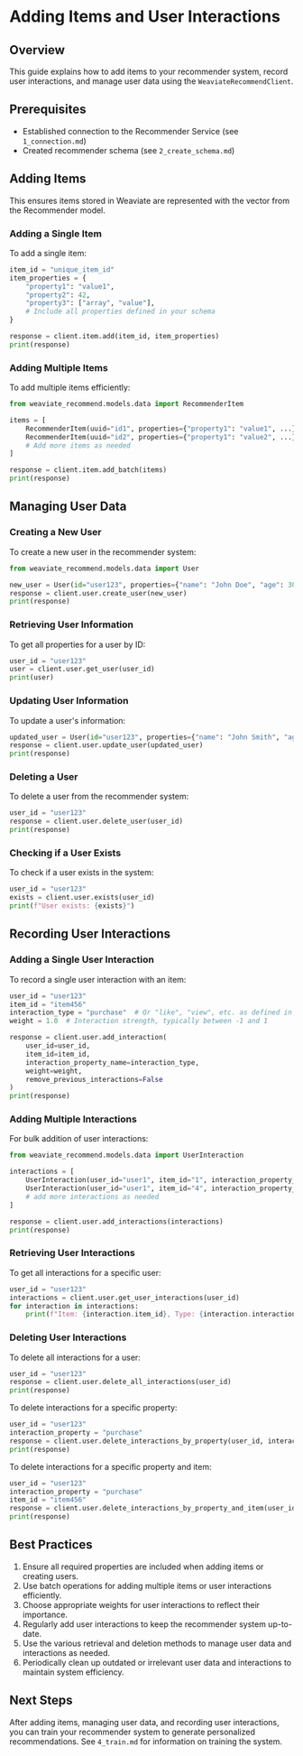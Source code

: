 # Adding Items and User Interactions

## Overview

This guide explains how to add items to your recommender system, record user interactions, and manage user data using the `WeaviateRecommendClient`.

## Prerequisites

- Established connection to the Recommender Service (see `1_connection.md`)
- Created recommender schema (see `2_create_schema.md`)

## Adding Items

This ensures items stored in Weaviate are represented with the vector from the Recommender model.

### Adding a Single Item

To add a single item:

```python
item_id = "unique_item_id"
item_properties = {
    "property1": "value1",
    "property2": 42,
    "property3": ["array", "value"],
    # Include all properties defined in your schema
}

response = client.item.add(item_id, item_properties)
print(response)
```

### Adding Multiple Items

To add multiple items efficiently:

```python
from weaviate_recommend.models.data import RecommenderItem

items = [
    RecommenderItem(uuid="id1", properties={"property1": "value1", ...}),
    RecommenderItem(uuid="id2", properties={"property1": "value2", ...}),
    # Add more items as needed
]

response = client.item.add_batch(items)
print(response)
```

## Managing User Data

### Creating a New User

To create a new user in the recommender system:

```python
from weaviate_recommend.models.data import User

new_user = User(id="user123", properties={"name": "John Doe", "age": 30})
response = client.user.create_user(new_user)
print(response)
```

### Retrieving User Information

To get all properties for a user by ID:

```python
user_id = "user123"
user = client.user.get_user(user_id)
print(user)
```

### Updating User Information

To update a user's information:

```python
updated_user = User(id="user123", properties={"name": "John Smith", "age": 31})
response = client.user.update_user(updated_user)
print(response)
```

### Deleting a User

To delete a user from the recommender system:

```python
user_id = "user123"
response = client.user.delete_user(user_id)
print(response)
```

### Checking if a User Exists

To check if a user exists in the system:

```python
user_id = "user123"
exists = client.user.exists(user_id)
print(f"User exists: {exists}")
```

## Recording User Interactions

### Adding a Single User Interaction

To record a single user interaction with an item:

```python
user_id = "user123"
item_id = "item456"
interaction_type = "purchase"  # Or "like", "view", etc. as defined in your schema
weight = 1.0  # Interaction strength, typically between -1 and 1

response = client.user.add_interaction(
    user_id=user_id,
    item_id=item_id,
    interaction_property_name=interaction_type,
    weight=weight,
    remove_previous_interactions=False
)
print(response)
```

### Adding Multiple Interactions

For bulk addition of user interactions:

```python
from weaviate_recommend.models.data import UserInteraction

interactions = [
    UserInteraction(user_id="user1", item_id="1", interaction_property_name="purchase", weight=1.0, remove_previous_interactions=False),
    UserInteraction(user_id="user1", item_id="4", interaction_property_name="purchase", weight=0.5, remove_previous_interactions=False),
    # add more interactions as needed
]

response = client.user.add_interactions(interactions)
print(response)
```

### Retrieving User Interactions

To get all interactions for a specific user:

```python
user_id = "user123"
interactions = client.user.get_user_interactions(user_id)
for interaction in interactions:
    print(f"Item: {interaction.item_id}, Type: {interaction.interaction_property_name}, Weight: {interaction.weight}")
```

### Deleting User Interactions

To delete all interactions for a user:

```python
user_id = "user123"
response = client.user.delete_all_interactions(user_id)
print(response)
```

To delete interactions for a specific property:

```python
user_id = "user123"
interaction_property = "purchase"
response = client.user.delete_interactions_by_property(user_id, interaction_property)
print(response)
```

To delete interactions for a specific property and item:

```python
user_id = "user123"
interaction_property = "purchase"
item_id = "item456"
response = client.user.delete_interactions_by_property_and_item(user_id, interaction_property, item_id)
print(response)
```

## Best Practices

1. Ensure all required properties are included when adding items or creating users.
2. Use batch operations for adding multiple items or user interactions efficiently.
3. Choose appropriate weights for user interactions to reflect their importance.
4. Regularly add user interactions to keep the recommender system up-to-date.
5. Use the various retrieval and deletion methods to manage user data and interactions as needed.
6. Periodically clean up outdated or irrelevant user data and interactions to maintain system efficiency.

## Next Steps

After adding items, managing user data, and recording user interactions, you can train your recommender system to generate personalized recommendations. See `4_train.md` for information on training the system.
